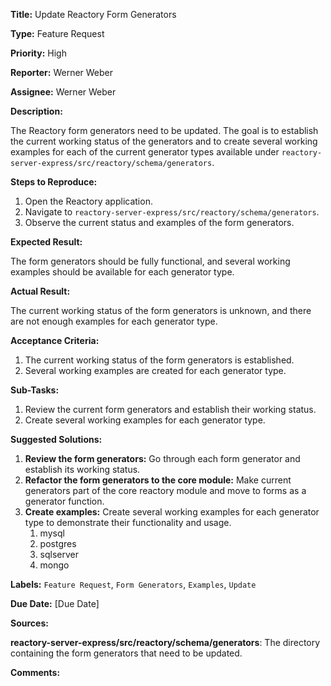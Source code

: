 **Title:** Update Reactory Form Generators

**Type:** Feature Request

**Priority:** High

**Reporter:** Werner Weber

**Assignee:** Werner Weber

**Description:**

The Reactory form generators need to be updated. The goal is to establish the current working status of the generators and to create several working examples for each of the current generator types available under `reactory-server-express/src/reactory/schema/generators`.

**Steps to Reproduce:**

1. Open the Reactory application.
2. Navigate to `reactory-server-express/src/reactory/schema/generators`.
3. Observe the current status and examples of the form generators.

**Expected Result:**

The form generators should be fully functional, and several working examples should be available for each generator type.

**Actual Result:**

The current working status of the form generators is unknown, and there are not enough examples for each generator type.

**Acceptance Criteria:**

1. The current working status of the form generators is established.
2. Several working examples are created for each generator type.

**Sub-Tasks:**

1. Review the current form generators and establish their working status.
2. Create several working examples for each generator type.

**Suggested Solutions:**

1. **Review the form generators:** Go through each form generator and establish its working status.
2. **Refactor the form generators to the core module:** Make current generators part of the core reactory module and move to forms as a generator function.
3. **Create examples:** Create several working examples for each generator type to demonstrate their functionality and usage.
   1. mysql
   2. postgres
   3. sqlserver
   4. mongo

**Labels:** `Feature Request`, `Form Generators`, `Examples`, `Update`

**Due Date:** [Due Date]

**Sources:**

**reactory-server-express/src/reactory/schema/generators**: The directory containing the form generators that need to be updated.

**Comments:**